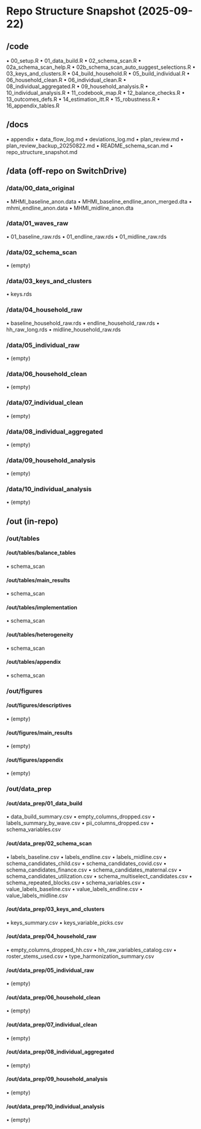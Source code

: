 # Repo Structure Snapshot (2025-09-22)
## /code
• 00_setup.R
• 01_data_build.R
• 02_schema_scan.R
• 02a_schema_scan_help.R
• 02b_schema_scan_auto_suggest_selections.R
• 03_keys_and_clusters.R
• 04_build_household.R
• 05_build_individual.R
• 06_household_clean.R
• 06_individual_clean.R
• 08_individual_aggregated.R
• 09_household_analysis.R
• 10_individual_analysis.R
• 11_codebook_map.R
• 12_balance_checks.R
• 13_outcomes_defs.R
• 14_estimation_itt.R
• 15_robustness.R
• 16_appendix_tables.R

## /docs
• appendix
• data_flow_log.md
• deviations_log.md
• plan_review.md
• plan_review_backup_20250822.md
• README_schema_scan.md
• repo_structure_snapshot.md

## /data (off-repo on SwitchDrive)
### /data/00_data_original
• MHMI_baseline_anon.data
• MHMI_baseline_endline_anon_merged.dta
• mhmi_endline_anon.data
• MHMI_midline_anon.dta
### /data/01_waves_raw
• 01_baseline_raw.rds
• 01_endline_raw.rds
• 01_midline_raw.rds
### /data/02_schema_scan
• (empty)
### /data/03_keys_and_clusters
• keys.rds
### /data/04_household_raw
• baseline_household_raw.rds
• endline_household_raw.rds
• hh_raw_long.rds
• midline_household_raw.rds
### /data/05_individual_raw
• (empty)
### /data/06_household_clean
• (empty)
### /data/07_individual_clean
• (empty)
### /data/08_individual_aggregated
• (empty)
### /data/09_household_analysis
• (empty)
### /data/10_individual_analysis
• (empty)

## /out (in-repo)
### /out/tables
#### /out/tables/balance_tables
• schema_scan
#### /out/tables/main_results
• schema_scan
#### /out/tables/implementation
• schema_scan
#### /out/tables/heterogeneity
• schema_scan
#### /out/tables/appendix
• schema_scan
### /out/figures
#### /out/figures/descriptives
• (empty)
#### /out/figures/main_results
• (empty)
#### /out/figures/appendix
• (empty)
### /out/data_prep
#### /out/data_prep/01_data_build
• data_build_summary.csv
• empty_columns_dropped.csv
• labels_summary_by_wave.csv
• pii_columns_dropped.csv
• schema_variables.csv
#### /out/data_prep/02_schema_scan
• labels_baseline.csv
• labels_endline.csv
• labels_midline.csv
• schema_candidates_child.csv
• schema_candidates_covid.csv
• schema_candidates_finance.csv
• schema_candidates_maternal.csv
• schema_candidates_utilization.csv
• schema_multiselect_candidates.csv
• schema_repeated_blocks.csv
• schema_variables.csv
• value_labels_baseline.csv
• value_labels_endline.csv
• value_labels_midline.csv
#### /out/data_prep/03_keys_and_clusters
• keys_summary.csv
• keys_variable_picks.csv
#### /out/data_prep/04_household_raw
• empty_columns_dropped_hh.csv
• hh_raw_variables_catalog.csv
• roster_stems_used.csv
• type_harmonization_summary.csv
#### /out/data_prep/05_individual_raw
• (empty)
#### /out/data_prep/06_household_clean
• (empty)
#### /out/data_prep/07_individual_clean
• (empty)
#### /out/data_prep/08_individual_aggregated
• (empty)
#### /out/data_prep/09_household_analysis
• (empty)
#### /out/data_prep/10_individual_analysis
• (empty)
